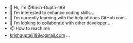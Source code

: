 - 👋 Hi, I’m @Krish-Gupta-189
- 👀 I’m interested to enhance coding skills...
- 🌱 I’m currently learning with the help of docs GitHub.com...
- 💞️ I’m looking to collaborate with other developer...
- 📫 How to reach me
-    krishguptaji189@gmail.com ...

<!---
Krish-Gupta-189/Krish-Gupta-189 is a ✨ special ✨ repository because its `README.md` (this file) appears on your GitHub profile.
You can click the Preview link to take a look at your changes.
--->
